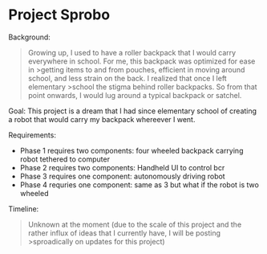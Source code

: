 # Project Sprobo
Background:
>Growing up, I used to have a roller backpack that I would carry everywhere in school. For me, this backpack was optimized for ease in >getting items to and from pouches, efficient in moving around school, and less strain on the back. I realized that once I left elementary >school the stigma behind roller backpacks. So from that point onwards, I would lug around a typical backpack or satchel. 

Goal:
This project is a dream that I had since elementary school of creating a robot that would carry my backpack whereever I went. 

Requirements:
- Phase 1 requires two components: four wheeled backpack carrying robot tethered to computer
- Phase 2 requires two components: Handheld UI to control bcr
- Phase 3 requires one component: autonomously driving robot 
- Phase 4 requries one component: same as 3 but what if the robot is two wheeled

Timeline:
>Unknown at the moment (due to the scale of this project and the rather influx of ideas that I currently have, I will be posting >sproadically on updates for this project)

